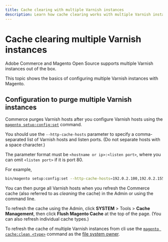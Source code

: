 ```yaml
---
title: Cache clearing with multiple Varnish instances
description: Learn how cache clearing works with multiple Varnish instances.
---
```


# Cache clearing multiple Varnish instances

Adobe Commerce and Magento Open Source supports multiple Varnish instances out of the box.

This topic shows the basics of configuring multiple Varnish instances with Magento.

## Configuration to purge multiple Varnish instances

Commerce purges Varnish hosts after you configure Varnish hosts using the [`magento setup:config:set`](https://devdocs.magento.com/guides/v2.4/install-gde/install/cli/install-cli-subcommands-deployment.html) command.

You should use the `--http-cache-hosts` parameter to specify a comma-separated list of Varnish hosts and listen ports. (Do not separate hosts with a space character.)

The parameter format must be `<hostname or ip>:<listen port>`, where you can omit `<listen port>` if it is port 80.

For example,

```bash
bin/magento setup:config:set --http-cache-hosts=192.0.2.100,192.0.2.155:8080
```

You can then purge all Varnish hosts when you refresh the Commerce cache (also referred to as _cleaning_ the cache) in the Admin or using the command line.

To refresh the cache using the Admin, click **SYSTEM** > Tools > **Cache Management**, then click **Flush Magento Cache** at the top of the page. (You can also refresh individual cache types.)

To refresh the cache of multiple Varnish instances from cli use the [`magento cache:clean <type>`](../cli/manage-cache.md#clean-and-flush-cache-types) command as the [file system owner](https://devdocs.magento.com/guides/v2.4/install-gde/prereq/file-sys-perms-over.html).
